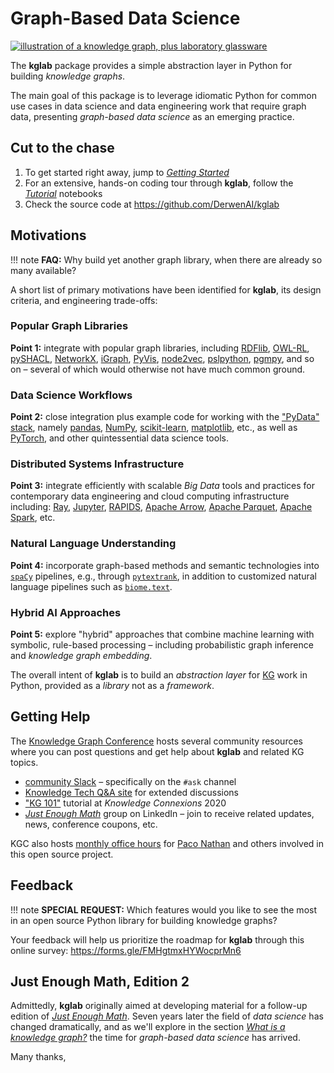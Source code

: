 # Graph-Based Data Science

[![illustration of a knowledge graph, plus laboratory glassware](https://raw.githubusercontent.com/DerwenAI/kglab/main/docs/illo/kglab.png)](https://github.com/DerwenAI/kglab/blob/main/docs/illo/kglab.png)

The **kglab** package provides a simple abstraction layer in Python
for building *knowledge graphs*.

The main goal of this package is to leverage idiomatic Python for
common use cases in data science and data engineering work that
require graph data, presenting *graph-based data science* as an
emerging practice.


## Cut to the chase

  1. To get started right away, jump to [*Getting Started*](start/)
  1. For an extensive, hands-on coding tour through **kglab**, follow the [*Tutorial*](tutorial/) notebooks
  1. Check the source code at <https://github.com/DerwenAI/kglab>


## Motivations

!!! note
    **FAQ:** Why build yet another graph library, when there are already so many available?

A short list of primary motivations have been identified for
**kglab**, its design criteria, and engineering trade-offs:

### Popular Graph Libraries

**Point 1:**
integrate with popular graph libraries, including 
[RDFlib](https://rdflib.readthedocs.io/),
[OWL-RL](https://owl-rl.readthedocs.io/),
[pySHACL](https://github.com/RDFLib/pySHACL),
[NetworkX](https://networkx.org/),
[iGraph](https://igraph.org/python/),
[PyVis](https://pyvis.readthedocs.io/), 
[node2vec](http://snap.stanford.edu/node2vec/),
[pslpython](https://psl.linqs.org/),
[pgmpy](https://pgmpy.org/),
and so on –
several of which would otherwise not have much common ground.

### Data Science Workflows

**Point 2:**
close integration plus example code for working with the
["PyData" stack](https://numfocus.org/sponsored-projects),
namely
[pandas](https://pandas.pydata.org/),
[NumPy](https://numpy.org/),
[scikit-learn](https://scikit-learn.org/),
[matplotlib](https://matplotlib.org/),
etc.,
as well as
[PyTorch](https://pytorch.org/),
and other quintessential data science tools.

### Distributed Systems Infrastructure

**Point 3:**
integrate efficiently with scalable *Big Data* tools and practices for
contemporary data engineering and cloud computing infrastructure
including:
[Ray](https://ray.io/),
[Jupyter](https://jupyter.org/),
[RAPIDS](https://rapids.ai/),
[Apache Arrow](https://arrow.apache.org/),
[Apache Parquet](https://parquet.apache.org/),
[Apache Spark](https://spark.apache.org/),
etc.

### Natural Language Understanding

**Point 4:**
incorporate graph-based methods and semantic technologies into 
[`spaCy`](https://spacy.io/) pipelines, e.g., through 
[`pytextrank`](https://github.com/DerwenAI/pytextrank/), 
in addition to customized natural language pipelines such as 
[`biome.text`](https://www.recogn.ai/biome-text/).


### Hybrid AI Approaches

**Point 5:**
explore "hybrid" approaches that combine machine learning with
symbolic, rule-based processing – including probabilistic graph
inference and *knowledge graph embedding*.


The overall intent of **kglab** is to build an *abstraction layer* for
[KG](/glossary/#KG) work in Python, provided as a *library* not as a *framework*.


## Getting Help

The [Knowledge Graph Conference](https://www.knowledgegraph.tech/) 
hosts several community resources where you can post questions and 
get help about **kglab** and related KG topics.

  * [community Slack](https://knowledgegraphconf.slack.com/archives/C017LUAML8Z) – specifically on the `#ask` channel
  * [Knowledge Tech Q&A site](https://answers.knowledgegraph.tech/) for extended discussions
  * ["KG 101"](https://knowledge-connexions-conference.heysummit.com/talks/kg-101/) tutorial at *Knowledge Connexions* 2020
  * [*Just Enough Math*](https://www.linkedin.com/groups/6725785/) group on LinkedIn – join to receive related updates, news, conference coupons, etc.

KGC also hosts 
[monthly office hours](https://www.notion.so/KG-Community-Events-Calendar-8aacbe22efa94d9b8b39b7288e22c2d3)
for [Paco Nathan](https://derwen.ai/paco) and others involved in this 
open source project.


## Feedback

!!! note
    **SPECIAL REQUEST:** Which features would you like to see the most 
    in an open source Python library for building knowledge graphs?

Your feedback will help us prioritize the roadmap for **kglab**
through this online survey:
<https://forms.gle/FMHgtmxHYWocprMn6>


## Just Enough Math, Edition 2

Admittedly, **kglab** originally aimed at developing material for a
follow-up edition of [*Just Enough Math*](https://derwen.ai/jem).
Seven years later the field of *data science* has changed dramatically, 
and as we'll explore in the section [*What is a knowledge graph?*](what/)
the time for *graph-based data science* has arrived.


Many thanks,
